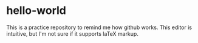 # hello-world
This is a practice repository to remind me how github works.
This editor is intuitive, but I'm not sure if it supports laTeX markup.

